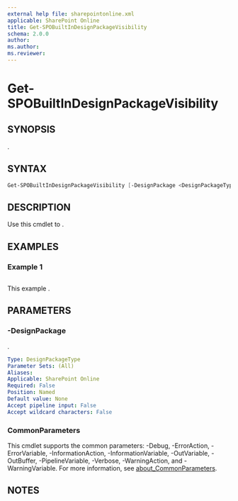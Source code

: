 ```yaml
---
external help file: sharepointonline.xml
applicable: SharePoint Online
title: Get-SPOBuiltInDesignPackageVisibility
schema: 2.0.0
author: 
ms.author: 
ms.reviewer:
---
```


# Get-SPOBuiltInDesignPackageVisibility

## SYNOPSIS

.

## SYNTAX

```powershell
Get-SPOBuiltInDesignPackageVisibility [-DesignPackage <DesignPackageType>] [<CommonParameters>]
```

## DESCRIPTION

Use this cmdlet to .

## EXAMPLES

### Example 1

```powershell

```

This example .

## PARAMETERS

### -DesignPackage

.

```yaml
Type: DesignPackageType
Parameter Sets: (All)
Aliases: 
Applicable: SharePoint Online
Required: False
Position: Named
Default value: None
Accept pipeline input: False
Accept wildcard characters: False
```

### CommonParameters

This cmdlet supports the common parameters: -Debug, -ErrorAction, -ErrorVariable, -InformationAction, -InformationVariable, -OutVariable, -OutBuffer, -PipelineVariable, -Verbose, -WarningAction, and -WarningVariable. For more information, see [about_CommonParameters](https://go.microsoft.com/fwlink/p/?LinkID=113216).

## NOTES
